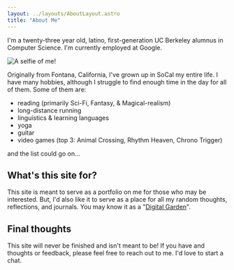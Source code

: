 ```yaml
---
layout: ../layouts/AboutLayout.astro
title: "About Me"
---
```


I'm a twenty-three year old, latino, first-generation UC Berkeley alumnus in Computer Science.
I'm currently employed at Google.

![A selfie of me!](@/assets/images/selfie.jpg)

Originally from Fontana, California, I've grown up in SoCal my entire life. I have many hobbies,
although I struggle to find enough time in the day for all of them. Some of them are:

- reading (primarily Sci-Fi, Fantasy, & Magical-realism)
- long-distance running
- linguistics & learning languages
- yoga
- guitar
- video games (top 3: Animal Crossing, Rhythm Heaven, Chrono Trigger)

and the list could go on...


## What's this site for?

This site is meant to serve as a portfolio on me for those who may be interested. But,
I'd also like it to serve as a place for all my random thoughts, reflections, and journals.
You may know it as a "[Digital Garden](https://www.reddit.com/r/DigitalGardens/)". 

## Final thoughts

This site will never be finished and isn't meant to be! If you have and thoughts or feedback,
please feel free to reach out to me. I'd love to start a chat.

